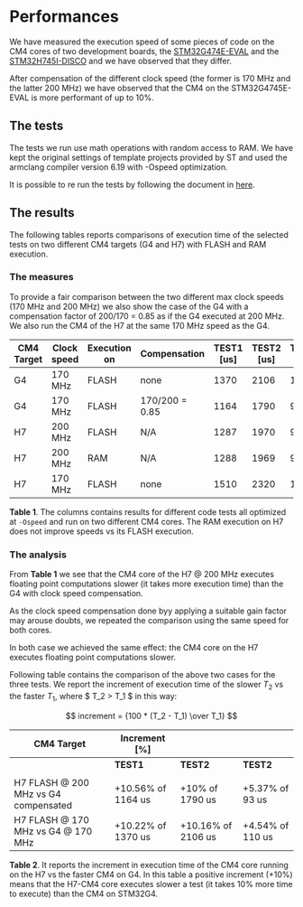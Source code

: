 # Performances
We have measured the execution speed of some pieces of code on the CM4 cores of two development boards, the [STM32G474E-EVAL](https://www.st.com/en/evaluation-tools/stm32g474e-eval.html) and the [STM32H745I-DISCO](https://www.st.com/en/evaluation-tools/stm32h745i-disco.html) and we have observed that they differ.

After compensation of the different clock speed (the former is 170 MHz and the latter 200 MHz) we have observed that the CM4 on the STM32G4745E-EVAL is more performant of up to 10%.

## The tests

The tests we run use math operations with random access to RAM. We have kept the original settings of template projects provided by ST and used the armclang compiler version 6.19 with -Ospeed optimization.



It is possible to re run the tests by following the document in [here](../code/how-to-run-tests.md).



## The results

The following tables reports comparisons of execution time of the selected tests on two different CM4 targets (G4 and H7) with FLASH and RAM execution. 

### The measures

To provide a fair comparison between the two different max clock speeds (170 MHz and 200 MHz) we also show the case of the G4 with a compensation factor of 200/170 = 0.85 as if the G4 executed at 200 MHz. We also run the CM4 of the H7 at the same 170 MHz speed as the G4.

| CM4 Target | Clock speed | Execution on | Compensation   | TEST1 [us] | TEST2 [us] | TEST3 [us] |
| ---------- | ----------- | ------------ | -------------- | ---------- | ---------- | ---------- |
| G4         | 170 MHz     | FLASH        | none           | 1370       | 2106       | 110        |
| G4         | 170 MHz     | FLASH        | 170/200 = 0.85 | 1164       | 1790       | 93         |
| H7         | 200 MHz     | FLASH        | N/A            | 1287       | 1970       | 98         |
| H7         | 200 MHz     | RAM          | N/A            | 1288       | 1969       | 98         |
| H7         | 170 MHz     | FLASH        | none           | 1510       | 2320       | 115        |

**Table 1**. The columns contains results for different code tests all optimized at `-Ospeed` and run on two different CM4 cores. The RAM execution on H7 does not improve speeds vs its FLASH execution. 



### The analysis



From **Table 1** we see that the CM4 core of the H7 @ 200 MHz executes floating point computations slower (it takes more execution time) than the G4 with clock speed compensation.

As the clock speed compensation done byy applying a suitable gain factor may arouse doubts, we repeated the comparison using the same speed for both cores.

In both case we achieved the same effect: the CM4 core on the H7 executes floating point computations slower. 



Following table contains the comparison of the above two cases for the three tests. We report the increment of execution time of the slower $T_2$ vs the faster $T_1$, where $ T_2 > T_1 $  in this way:

$$ increment = {100 * (T_2 - T_1) \over T_1} $$



| CM4 Target                           | Increment  [%]     |                    |                  |
| ------------------------------------ | ------------------ | ------------------ | ---------------- |
|                                      | **TEST1**          | **TEST2**          | **TEST2**        |
|                                      |                    |                    |                  |
| H7 FLASH @ 200 MHz vs G4 compensated | +10.56% of 1164 us | +10% of 1790 us    | +5.37% of 93 us  |
| H7 FLASH @ 170 MHz vs G4 @ 170 MHz   | +10.22% of 1370 us | +10.16% of 2106 us | +4.54% of 110 us |

**Table 2**. It reports the increment in execution time of the CM4 core running on the H7 vs the faster CM4 on G4. In this table a positive increment (+10%) means that the H7-CM4 core executes slower a test (it takes 10% more time to execute) than the CM4 on STM32G4.

